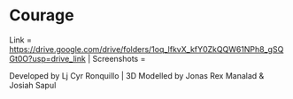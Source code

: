 # Courage

Link = https://drive.google.com/drive/folders/1oq_lfkvX_kfY0ZkQQW61NPh8_gSQGt0O?usp=drive_link | Screenshots = 


Developed by Lj Cyr Ronquillo | 
3D Modelled by Jonas Rex Manalad & Josiah Sapul
